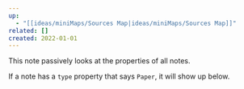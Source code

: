 ```yaml
---
up:
  - "[[ideas/miniMaps/Sources Map|ideas/miniMaps/Sources Map]]"
related: []
created: 2022-01-01
---
```

This note passively looks at the properties of all notes.

If a note has a `type` property that says `Paper`, it will show up below.
